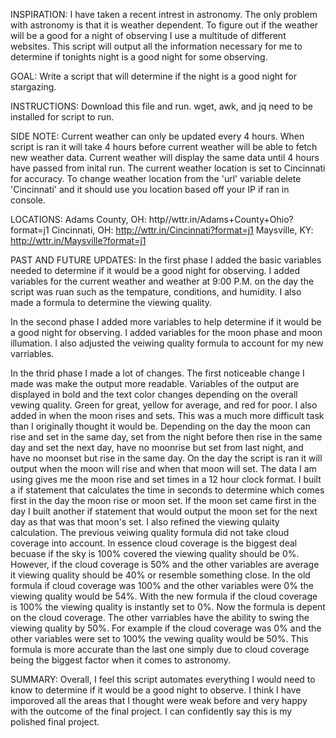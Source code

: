 INSPIRATION: 
I have taken a recent intrest in astronomy. The only problem with astronomy is that it is weather dependent.
To figure out if the weather will be a good for a night of observing I use a multitude of different websites.
This script will output all the information necessary for me to determine if tonights night is a good night for some observing.

GOAL:
Write a script that will determine if the night is a good night for stargazing.

INSTRUCTIONS:
Download this file and run. wget, awk, and jq need to be installed for script to run.

SIDE NOTE:
Current weather can only be updated every 4 hours. When script is ran it will take 4 hours before current weather will be able 
to fetch new weather data. Current weather will display the same data until 4 hours have passed from inital run. The current 
weather location is set to Cincinnati for accuracy. To change weather location from the 'url' variable delete 'Cincinnati' and 
it should use you location based off your IP if ran in console.

LOCATIONS:
Adams County, OH: http//wttr.in/Adams+County+Ohio?format=j1
Cincinnati, OH: http://wttr.in/Cincinnati?format=j1
Maysville, KY: http://wttr.in/Maysville?format=j1

PAST AND FUTURE UPDATES:
In the first phase I added the basic variables needed to determine if it would be a good night for observing. I added variables for 
the current weather and weather at 9:00 P.M. on the day the script was ruan such as the tempature, conditions, and humidity. I also 
made a formula to determine the viewing quality.

In the second phase I added more variables to help determine if it would be a good night for observing. I added variables for the 
moon phase and moon illumation. I also adjusted the veiwing quality formula to account for my new varriables.

In the thrid phase I made a lot of changes. The first noticeable change I made was make the output more readable. Variables of the 
output are displayed in bold and the text color changes depending on the overall vewing quality. Green for great, yellow for average, 
and red for poor. I also added in when the moon rises and sets. This was a much more difficult task than I originally thought it would 
be. Depending on the day the moon can rise and set in the same day, set from the night before then rise in the same day and set the 
next day, have no moonrise but set from last night, and have no moonset but rise in the same day. On the day the script is ran it will 
output when the moon will rise and when that moon will set. The data I am using gives me the moon rise and set times in a 12 hour clock 
format. I built a if statement that calculates the time in seconds to determine which comes first in the day the moon rise or moon set.
If the moon set came first in the day I built another if statement that would output the moon set for the next day as that was that 
moon's set. I also refined the viewing qulaity calculation. The previous veiwing quality formula did not take cloud coverage into 
account. In essence cloud coverage is the biggest deal becuase if the sky is 100% covered the viewing quality should be 0%. However, if 
the cloud coverage is 50% and the other variables are average it viewing quality should be 40% or resemble something close. In the old 
formula if cloud coverage was 100% and the other variables were 0% the viewing quality would be 54%. With the new formula if the cloud
coverage is 100% the viewing quality is instantly set to 0%. Now the formula is depent on the cloud coverage. The other varriables have
the ability to swing the viewing quality by 50%. For example if the cloud coverage was 0% and the other variables were set to 100% the 
vewing quality would be 50%. This formula is more accurate than the last one simply due to cloud coverage being the biggest factor when
it comes to astronomy.

SUMMARY:
Overall, I feel this script automates everything I would need to know to determine if it would be a good night to observe. I think I have
imporoved all the areas that I thought were weak before and very happy with the outcome of the final project. I can confidently say this
is my polished final project.